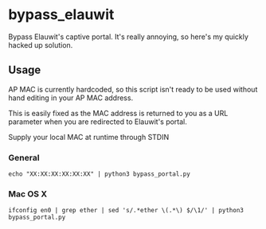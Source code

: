# bypass_elauwit

Bypass Elauwit's captive portal. It's really annoying, so here's my quickly hacked up solution.

## Usage
AP MAC is currently hardcoded, so this script isn't ready to be used without hand editing in your AP MAC address.

This is easily fixed as the MAC address is returned to you as a URL parameter when you are redirected to Elauwit's portal.

Supply your local MAC at runtime through STDIN

### General
`echo "XX:XX:XX:XX:XX:XX" | python3 bypass_portal.py`

### Mac OS X
`ifconfig en0 | grep ether | sed 's/.*ether \(.*\) $/\1/' | python3 bypass_portal.py`
